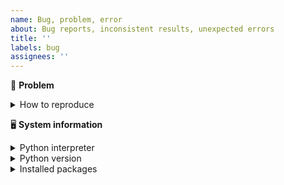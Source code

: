 ```yaml
---
name: Bug, problem, error
about: Bug reports, inconsistent results, unexpected errors
title: ''
labels: bug
assignees: ''
---
```


🐞 **Problem**
<!-- Describe the Problem and include a reproducible piece of code -->

<details>
<summary>How to reproduce</summary>

```text
# Paste your code here
```

</details>


🖥️ **System information**
<!-- Paste the output of the following commands according to your OS -->

<!--
Check which Python interpreter you are using:

|      Windows       |  MacOS/Linux   |
|--------------------|----------------|
| `where.exe python` | `which python` |

-->

<details>
<summary>Python interpreter</summary>

```text
# Paste your output here
```

</details>

<!--
Check your Python version:

|        Windows, MacOS and Linux         |
|-----------------------------------------|
|          `python --version`             |

-->

<details>
<summary>Python version</summary>

```text
# Paste your output here
```

</details>

<!--
Check installed packages:

|        Windows, MacOS and Linux         |
|-----------------------------------------|
|         `python -m pip freeze`          |

-->

<details>
<summary>Installed packages</summary>

```text
# Paste your output here
```

</details>
